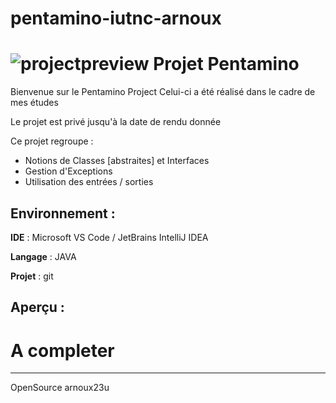 # pentamino-iutnc-arnoux
![projectpreview](https://github.com/guillaumearnx/pentamino-iutnc-arnoux/preview.png)
Projet Pentamino
========

Bienvenue sur le Pentamino Project
Celui-ci a été réalisé dans le cadre de mes études

Le projet est privé jusqu'à la date de rendu donnée

Ce projet regroupe :
* Notions de Classes [abstraites] et Interfaces
* Gestion d'Exceptions
* Utilisation des entrées / sorties

Environnement :
------------

**IDE** : Microsoft VS Code / JetBrains IntelliJ IDEA

**Langage** : JAVA

**Projet** : git

Aperçu :
---------

# A completer

---------------------

OpenSource arnoux23u
